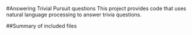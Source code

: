 #Answering Trivial Pursuit questions
This project provides code that uses natural language processing to answer trivia questions. 

##Summary of included files

